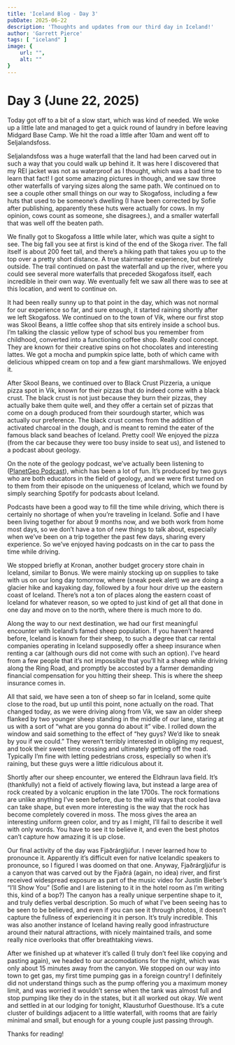 ```yaml
---
title: 'Iceland Blog - Day 3'
pubDate: 2025-06-22
description: 'Thoughts and updates from our third day in Iceland!'
author: 'Garrett Pierce'
tags: [ "iceland" ]
image: {
    url: "",
    alt: ""
}
---
```


# Day 3 (June 22, 2025)
Today got off to a bit of a slow start, which was kind of needed. We woke up a little late and managed to get a quick round of laundry in before leaving Midgard Base Camp. We hit the road a little after 10am and went off to Seljalandsfoss.

Seljalandsfoss was a huge waterfall that the land had been carved out in such a way that you could walk up behind it. It was here I discovered that my REI jacket was not as waterproof as I thought, which was a bad time to learn that fact! I got some amazing pictures in though, and we saw three other waterfalls of varying sizes along the same path. We continued on to see a couple other small things on our way to Skogafoss, including a few huts that used to be someone’s dwelling (I have been corrected by Sofie after publishing, apparently these huts were actually for cows. In my opinion, cows count as someone, she disagrees.), and a smaller waterfall that was well off the beaten path.

We finally got to Skogafoss a little while later, which was quite a sight to see. The big fall you see at first is kind of the end of the Skoga river. The fall itself is about 200 feet tall, and there’s a hiking path that takes you up to the top over a pretty short distance. A true stairmaster experience, but entirely outside. The trail continued on past the waterfall and up the river, where you could see several more waterfalls that preceded Skogafoss itself, each incredible in their own way. We eventually felt we saw all there was to see at this location, and went to continue on. 

It had been really sunny up to that point in the day, which was not normal for our experience so far, and sure enough, it started raining shortly after we left Skogafoss. We continued on to the town of Vik, where our first stop was Skool Beans, a little coffee shop that sits entirely inside a school bus. I’m talking the classic yellow type of school bus you remember from childhood, converted into a functioning coffee shop. Really cool concept. They are known for their creative spins on hot chocolates and interesting lattes. We got a mocha and pumpkin spice latte, both of which came with delicious whipped cream on top and a few giant marshmallows. We enjoyed it.

After Skool Beans, we continued over to Black Crust Pizzeria, a unique pizza spot in Vik, known for their pizzas that do indeed come with a black crust. The black crust is not just because they burn their pizzas, they actually bake them quite well, and they offer a certain set of pizzas that come on a dough produced from their sourdough starter, which was actually our preference. The black crust comes from the addition of activated charcoal in the dough, and is meant to remind the eater of the famous black sand beaches of Iceland. Pretty cool! We enjoyed the pizza (from the car because they were too busy inside to seat us), and listened to a podcast about geology.

On the note of the geology podcast, we’ve actually been listening to ([PlanetGeo Podcast](https://planetgeocast.com/)), which has been a lot of fun. It’s produced by two guys who are both educators in the field of geology, and we were first turned on to them from their episode on the uniqueness of Iceland, which we found by simply searching Spotify for podcasts about Iceland. 

Podcasts have been a good way to fill the time while driving, which there is certainly no shortage of when you’re traveling in Iceland. Sofie and I have been living together for about 9 months now, and we both work from home most days, so we don’t have a ton of new things to talk about, especially when we’ve been on a trip together the past few days, sharing every experience. So we’ve enjoyed having podcasts on in the car to pass the time while driving.

We stopped briefly at Kronan, another budget grocery store chain in Iceland, similar to Bonus. We were mainly stocking up on supplies to take with us on our long day tomorrow, where (sneak peek alert) we are doing a glacier hike and kayaking day, followed by a four hour drive up the eastern coast of Iceland. There’s not a ton of places along the eastern coast of Iceland for whatever reason, so we opted to just kind of get all that done in one day and move on to the north, where there is much more to do.

Along the way to our next destination, we had our first meaningful encounter with Iceland’s famed sheep population. If you haven’t heared before, Iceland is known for their sheep, to such a degree that car rental companies operating in Iceland supposedly offer a sheep insurance when renting a car (although ours did not come with such an option). I’ve heard from a few people that it’s not impossible that you’ll hit a sheep while driving along the Ring Road, and promptly be accosted by a farmer demanding financial compensation for you hitting their sheep. This is where the sheep insurance comes in.

All that said, we have seen a ton of sheep so far in Iceland, some quite close to the road, but up until this point, none actually on the road. That changed today, as we were driving along from Vik, we saw an older sheep flanked by two younger sheep standing in the middle of our lane, staring at us with a sort of “what are you gonna do about it” vibe. I rolled down the window and said something to the effect of “hey guys? We’d like to sneak by you if we could.” They weren’t terribly interested in obliging my request, and took their sweet time crossing and ultimately getting off the road. Typically I’m fine with letting pedestrians cross, especially so when it’s raining, but these guys were a little ridiculous about it.

Shortly after our sheep encounter, we entered the Eldhraun lava field. It’s (thankfully) not a field of actively flowing lava, but instead a large area of rock created by a volcanic eruption in the late 1700s. The rock formations are unlike anything I’ve seen before, due to the wild ways that cooled lava can take shape, but even more interesting is the way that the rock has become completely covered in moss. The moss gives the area an interesting uniform green color, and try as I might, I’ll fail to describe it well with only words. You have to see it to believe it, and even the best photos can’t capture how amazing it is up close.

Our final activity of the day was Fjaðrárgljúfur. I never learned how to pronounce it. Apparently it’s difficult even for native Icelandic speakers to pronounce, so I figured I was doomed on that one. Anyway, Fjaðrárgljúfur is a canyon that was carved out by the Fjaðrá (again, no idea) river, and first received widespread exposure as part of the music video for Justin Bieber’s “I’ll Show You” (Sofie and I are listening to it in the hotel room as I’m writing this, kind of a bop?) The canyon has a really unique serpentine shape to it, and truly defies verbal description. So much of what I’ve been seeing has to be seen to be believed, and even if you can see it through photos, it doesn’t capture the fullness of experiencing it in person. It’s truly incredible. This was also another instance of Iceland having really good infrastructure around their natural attractions, with nicely maintained trails, and some really nice overlooks that offer breathtaking views. 

After we finished up at whatever it’s called (I truly don’t feel like copying and pasting again), we headed to our accomodations for the night, which was only about 15 minutes away from the canyon. We stopped on our way into town to get gas, my first time pumping gas in a foreign country! I definitely did not understand things such as the pump offering you a maximum money limit, and was worried it wouldn’t sense when the tank was almost full and stop pumping like they do in the states, but it all worked out okay. We went and settled in at our lodging for tonight, Klausturhof Guesthouse. It’s a cute cluster of buildings adjacent to a little waterfall, with rooms that are fairly minimal and small, but enough for a young couple just passing through.

Thanks for reading!